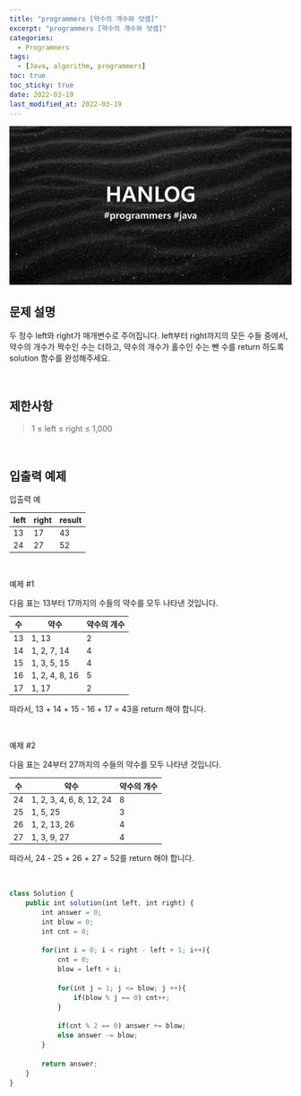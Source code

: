 ```yaml
---
title: "programmers [약수의 개수와 덧셈]"
excerpt: "programmers [약수의 개수와 덧셈]"
categories:
  - Programmers
tags:
  - [Java, algorithm, programmers]
toc: true
toc_sticky: true
date: 2022-03-19
last_modified_at: 2022-03-19
---
```


![HAN.jpg](/assets/images/programmers.png)

## 문제 설명

두 정수 left와 right가 매개변수로 주어집니다. left부터 right까지의 모든 수들 중에서, 약수의 개수가 짝수인 수는 더하고, 약수의 개수가 홀수인 수는 뺀 수를 return 하도록 solution 함수를 완성해주세요.

<br>

## 제한사항

> 1 ≤ left ≤ right ≤ 1,000

<br>

## 입출력 예제

입출력 예

|left|right|result|
|------|------|------|
|13|17|43|
|24|27|52|

<br>

예제 #1 <br>

다음 표는 13부터 17까지의 수들의 약수를 모두 나타낸 것입니다.

|수|약수|약수의 개수|
|------|------|------|
|13|1, 13|2|
|14|1, 2, 7, 14|4|
|15|1, 3, 5, 15|4|
|16|1, 2, 4, 8, 16|5|
|17|1, 17|2|

따라서, 13 + 14 + 15 - 16 + 17 = 43을 return 해야 합니다.

<br>

예제 #2 <br>

다음 표는 24부터 27까지의 수들의 약수를 모두 나타낸 것입니다.

|수|약수|약수의 개수|
|------|------|------|
|24|1, 2, 3, 4, 6, 8, 12, 24|8|
|25|1, 5, 25|3|
|26|1, 2, 13, 26|4|
|27|1, 3, 9, 27|4|

따라서, 24 - 25 + 26 + 27 = 52를 return 해야 합니다.

<br>

```js
class Solution {
    public int solution(int left, int right) {
        int answer = 0;
        int blow = 0;
        int cnt = 0;
        
        for(int i = 0; i < right - left + 1; i++){
            cnt = 0;
            blow = left + i;
            
            for(int j = 1; j <= blow; j ++){
                if(blow % j == 0) cnt++;
            }
            
            if(cnt % 2 == 0) answer += blow;
            else answer -= blow;
        }
        
        return answer;
    }
}
```
